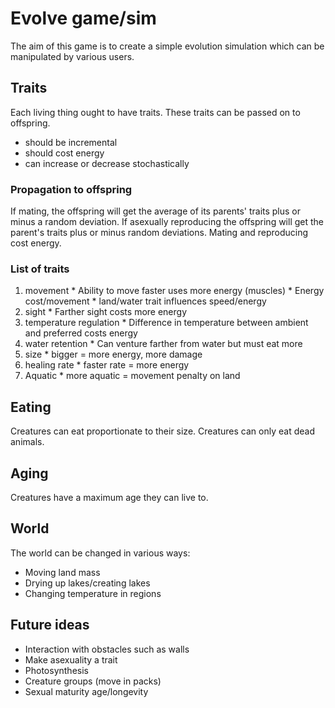 Evolve game/sim
===

The aim of this game is to create a simple evolution simulation which can be manipulated by various users.

Traits
---

Each living thing ought to have traits. These traits can be passed on to offspring.

  * should be incremental
  * should cost energy
  * can increase or decrease stochastically

### Propagation to offspring

If mating, the offspring will get the average of its parents' traits plus or minus a random deviation. If asexually reproducing the offspring will get the parent's traits plus or minus random deviations. Mating and reproducing cost energy.

### List of traits

  1. movement
    * Ability to move faster uses more energy (muscles)
    * Energy cost/movement
    * land/water trait influences speed/energy
  2. sight
    * Farther sight costs more energy
  3. temperature regulation
    * Difference in temperature between ambient and preferred costs energy
  4. water retention
    * Can venture farther from water but must eat more
  5. size
    * bigger = more energy, more damage
  6. healing rate
    * faster rate = more energy
  7. Aquatic
    * more aquatic = movement penalty on land

Eating
---

Creatures can eat proportionate to their size. Creatures can only eat dead animals.

Aging
---

Creatures have a maximum age they can live to.

World
---

The world can be changed in various ways:

  * Moving land mass
  * Drying up lakes/creating lakes
  * Changing temperature in regions


Future ideas
---

  * Interaction with obstacles such as walls
  * Make asexuality a trait
  * Photosynthesis
  * Creature groups (move in packs)
  * Sexual maturity age/longevity
